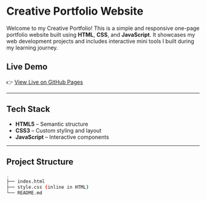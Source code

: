# Creative Portfolio Website

Welcome to my Creative Portfolio! This is a simple and responsive one-page portfolio website built using **HTML**, **CSS**, and **JavaScript**. It showcases my web development projects and includes interactive mini tools I built during my learning journey.

## Live Demo

👉 [View Live on GitHub Pages](https://codewhizzz.github.io)  

---

## Tech Stack

- **HTML5** – Semantic structure
- **CSS3** – Custom styling and layout
- **JavaScript** – Interactive components

---

## Project Structure

```bash
.
├── index.html
├── style.css (inline in HTML)
└── README.md

